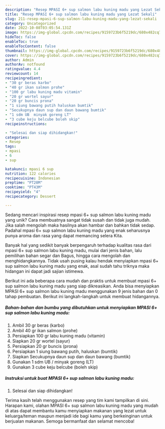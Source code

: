 ```yaml
---
description: "Resep MPASI 6+ sup salmon labu kuning madu yang Lezat Sekali"
title: "Resep MPASI 6+ sup salmon labu kuning madu yang Lezat Sekali"
slug: 211-resep-mpasi-6-sup-salmon-labu-kuning-madu-yang-lezat-sekali
category: Uncategorized
date: 2022-10-08T03:05:54.131Z
image: https://img-global.cpcdn.com/recipes/9159723b6f5219dc/680x482cq70/mpasi-6-sup-salmon-labu-kuning-madu-foto-resep-utama.jpg
hideToc: false
enableToc: true
enableTocContent: false
thumbnail: https://img-global.cpcdn.com/recipes/9159723b6f5219dc/680x482cq70/mpasi-6-sup-salmon-labu-kuning-madu-foto-resep-utama.jpg
cover: https://img-global.cpcdn.com/recipes/9159723b6f5219dc/680x482cq70/mpasi-6-sup-salmon-labu-kuning-madu-foto-resep-utama.jpg
author: Admin
authorAv: notfound
ratingvalue: 4.4
reviewcount: 14
recipeingredient:
- "30 gr beras karbo"
- "40 gr ikan salmon prohe"
- "100 gr labu kuning madu vitamin"
- "20 gr wortel sayur"
- "20 gr buncis prona"
- "1 siung bawang putih haluskan bumtik"
- "Secukupnya daun sup dan daun bawang bumtik"
- "1 sdm UB  minyak goreng LT"
- "3 cube keju belcube boleh skip"
recipeinstructions:

- "Selesai dan siap dihidangkan!"
categories:
- Resep
tags:
- mpasi
- 6
- sup

katakunci: mpasi 6 sup 
nutrition: 122 calories
recipecuisine: Indonesian
preptime: "PT20M"
cooktime: "PT43M"
recipeyield: "4"
recipecategory: Dessert

---
```





Sedang mencari inspirasi resep mpasi 6+ sup salmon labu kuning madu yang unik? Cara membuatnya sangat tidak susah dan tidak juga mudah. Jika salah mengolah maka hasilnya akan hambar dan bahkan tidak sedap. Padahal mpasi 6+ sup salmon labu kuning madu yang enak seharusnya punya aroma dan rasa yang dapat memancing selera Kita.





Banyak hal yang sedikit banyak berpengaruh terhadap kualitas rasa dari mpasi 6+ sup salmon labu kuning madu, mulai dari jenis bahan, lalu pemilihan bahan segar dan Bagus, hingga cara mengolah dan menghidangkannya. Tidak usah pusing kalau hendak menyiapkan mpasi 6+ sup salmon labu kuning madu yang enak,      asal sudah tahu triknya maka hidangan ini dapat jadi sajian istimewa.





















Berikut ini ada beberapa cara mudah dan praktis untuk membuat mpasi 6+ sup salmon labu kuning madu yang siap dikreasikan. Anda bisa menyiapkan MPASI 6+ sup salmon labu kuning madu menggunakan 9 jenis bahan dan 0 tahap pembuatan. Berikut ini langkah-langkah untuk membuat hidangannya.

<!--inarticleads1-->

##### Bahan-bahan dan bumbu yang dibutuhkan untuk menyiapkan MPASI 6+ sup salmon labu kuning madu:

1. Ambil 30 gr beras (karbo)
1. Ambil 40 gr ikan salmon (prohe)
1. Persiapkan 100 gr labu kuning madu (vitamin)
1. Siapkan 20 gr wortel (sayur)
1. Persiapkan 20 gr buncis (prona)
1. Persiapkan 1 siung bawang putih, haluskan (bumtik)
1. Siapkan Secukupnya daun sup dan daun bawang (bumtik)
1. Gunakan 1 sdm UB / minyak goreng (LT)
1. Gunakan 3 cube keju belcube (boleh skip)




<!--inarticleads2-->

##### Instruksi untuk buat MPASI 6+ sup salmon labu kuning madu:


1. Selesai dan siap dihidangkan!



Terima kasih telah menggunakan resep yang tim kami tampilkan di sini. Harapan kami, olahan MPASI 6+ sup salmon labu kuning madu yang mudah di atas dapat membantu kamu menyiapkan makanan yang lezat untuk keluarga/teman maupun menjadi ide bagi kamu yang berkeinginan untuk berjualan makanan. Semoga bermanfaat dan selamat mencoba!
